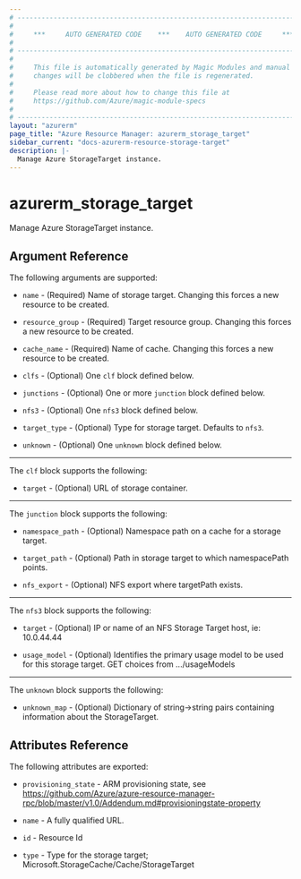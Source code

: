 ```yaml
---
# ----------------------------------------------------------------------------
#
#     ***     AUTO GENERATED CODE    ***    AUTO GENERATED CODE     ***
#
# ----------------------------------------------------------------------------
#
#     This file is automatically generated by Magic Modules and manual
#     changes will be clobbered when the file is regenerated.
#
#     Please read more about how to change this file at
#     https://github.com/Azure/magic-module-specs
#
# ----------------------------------------------------------------------------
layout: "azurerm"
page_title: "Azure Resource Manager: azurerm_storage_target"
sidebar_current: "docs-azurerm-resource-storage-target"
description: |-
  Manage Azure StorageTarget instance.
---
```


# azurerm_storage_target

Manage Azure StorageTarget instance.


## Argument Reference

The following arguments are supported:

* `name` - (Required) Name of storage target. Changing this forces a new resource to be created.

* `resource_group` - (Required) Target resource group. Changing this forces a new resource to be created.

* `cache_name` - (Required) Name of cache. Changing this forces a new resource to be created.

* `clfs` - (Optional) One `clf` block defined below.

* `junctions` - (Optional) One or more `junction` block defined below.

* `nfs3` - (Optional) One `nfs3` block defined below.

* `target_type` - (Optional) Type for storage target. Defaults to `nfs3`.

* `unknown` - (Optional) One `unknown` block defined below.

---

The `clf` block supports the following:

* `target` - (Optional) URL of storage container.

---

The `junction` block supports the following:

* `namespace_path` - (Optional) Namespace path on a cache for a storage target.

* `target_path` - (Optional) Path in storage target to which namespacePath points.

* `nfs_export` - (Optional) NFS export where targetPath exists.

---

The `nfs3` block supports the following:

* `target` - (Optional) IP or name of an NFS Storage Target host, ie: 10.0.44.44

* `usage_model` - (Optional) Identifies the primary usage model to be used for this storage target.   GET choices from .../usageModels

---

The `unknown` block supports the following:

* `unknown_map` - (Optional) Dictionary of string->string pairs containing information about the StorageTarget.

## Attributes Reference

The following attributes are exported:

* `provisioning_state` - ARM provisioning state, see https://github.com/Azure/azure-resource-manager-rpc/blob/master/v1.0/Addendum.md#provisioningstate-property

* `name` - A fully qualified URL.

* `id` - Resource Id

* `type` - Type for the storage target; Microsoft.StorageCache/Cache/StorageTarget

